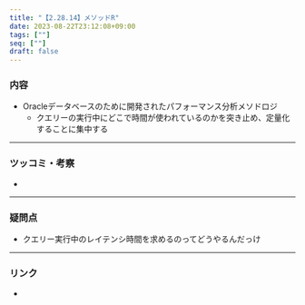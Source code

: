 ```yaml
---
title: "【2.28.14】メソッドR"
date: 2023-08-22T23:12:08+09:00
tags: [""]
seq: [""]
draft: false
---
```


### 内容
- Oracleデータベースのために開発されたパフォーマンス分析メソドロジ
  - クエリーの実行中にどこで時間が使われているのかを突き止め、定量化することに集中する

---
### ツッコミ・考察
- 

---
### 疑問点
- クエリー実行中のレイテンシ時間を求めるのってどうやるんだっけ


---
### リンク
- 